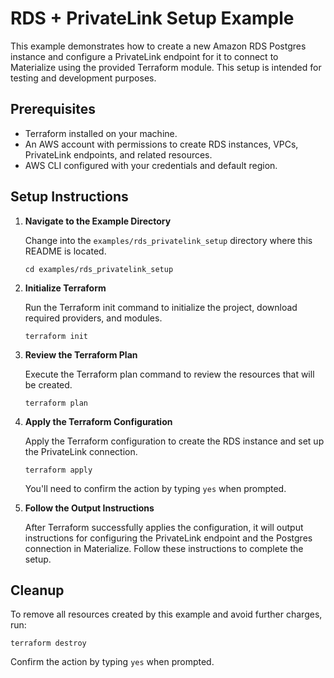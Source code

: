# RDS + PrivateLink Setup Example

This example demonstrates how to create a new Amazon RDS Postgres instance and configure a PrivateLink endpoint for it to connect to Materialize using the provided Terraform module. This setup is intended for testing and development purposes.

## Prerequisites

- Terraform installed on your machine.
- An AWS account with permissions to create RDS instances, VPCs, PrivateLink endpoints, and related resources.
- AWS CLI configured with your credentials and default region.

## Setup Instructions

1. **Navigate to the Example Directory**

   Change into the `examples/rds_privatelink_setup` directory where this README is located.

   ```
   cd examples/rds_privatelink_setup
   ```

1. **Initialize Terraform**

   Run the Terraform init command to initialize the project, download required providers, and modules.

   ```
   terraform init
   ```

1. **Review the Terraform Plan**

   Execute the Terraform plan command to review the resources that will be created.

   ```
   terraform plan
   ```

1. **Apply the Terraform Configuration**

   Apply the Terraform configuration to create the RDS instance and set up the PrivateLink connection.

   ```
   terraform apply
   ```

   You'll need to confirm the action by typing `yes` when prompted.

1. **Follow the Output Instructions**

   After Terraform successfully applies the configuration, it will output instructions for configuring the PrivateLink endpoint and the Postgres connection in Materialize. Follow these instructions to complete the setup.

## Cleanup

To remove all resources created by this example and avoid further charges, run:

```
terraform destroy
```

Confirm the action by typing `yes` when prompted.
